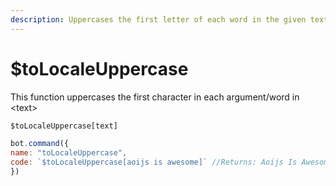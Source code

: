 ```yaml
---
description: Uppercases the first letter of each word in the given text
---
```


# $toLocaleUppercase

This function uppercases the first character in each argument/word in \<text>

```javascript
$toLocaleUppercase[text]
```

```javascript
bot.command({
name: "toLocaleUppercase",
code: `$toLocaleUppercase[aoijs is awesome]` //Returns: Aoijs Is Awesome
})
```

